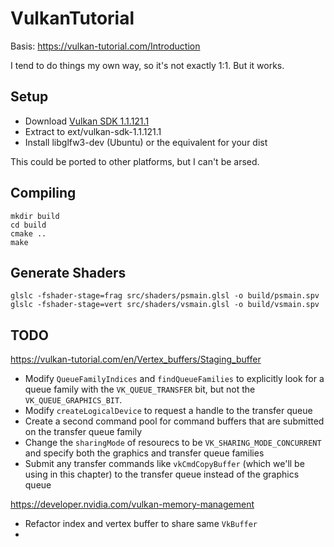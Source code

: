 # VulkanTutorial

Basis: https://vulkan-tutorial.com/Introduction

I tend to do things my own way, so it's not exactly 1:1. But it works.

## Setup

* Download [Vulkan SDK 1.1.121.1](https://vulkan.lunarg.com/sdk/home#sdk/downloadConfirm/1.1.121.1/linux/vulkansdk-linux-x86_64-1.1.121.1.tar.gz)
* Extract to ext/vulkan-sdk-1.1.121.1
* Install libglfw3-dev (Ubuntu) or the equivalent for your dist

This could be ported to other platforms, but I can't be arsed.

## Compiling

    mkdir build
    cd build
    cmake ..
    make

## Generate Shaders

    glslc -fshader-stage=frag src/shaders/psmain.glsl -o build/psmain.spv
    glslc -fshader-stage=vert src/shaders/vsmain.glsl -o build/vsmain.spv

## TODO

https://vulkan-tutorial.com/en/Vertex_buffers/Staging_buffer

* Modify `QueueFamilyIndices` and `findQueueFamilies` to explicitly look for a queue family with the
  `VK_QUEUE_TRANSFER` bit, but not the `VK_QUEUE_GRAPHICS_BIT`.
* Modify `createLogicalDevice` to request a handle to the transfer queue
* Create a second command pool for command buffers that are submitted on the transfer queue family
* Change the `sharingMode` of resourecs to be `VK_SHARING_MODE_CONCURRENT` and specify both the graphics and transfer
  queue families
* Submit any transfer commands like `vkCmdCopyBuffer` (which we'll be using in this chapter) to the transfer queue
  instead of the graphics queue

https://developer.nvidia.com/vulkan-memory-management

* Refactor index and vertex buffer to share same `VkBuffer`
*
